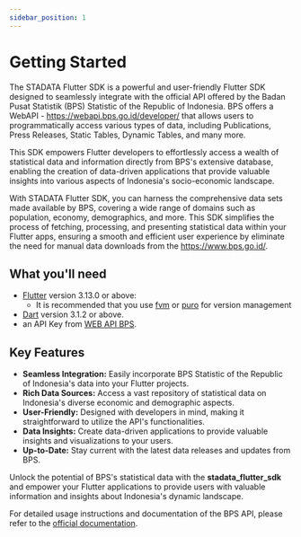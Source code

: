 ```yaml
---
sidebar_position: 1
---
```


# Getting Started

The STADATA Flutter SDK is a powerful and user-friendly Flutter SDK designed to seamlessly integrate with the official API offered by the Badan Pusat Statistik (BPS) Statistic of the Republic of Indonesia. BPS offers a WebAPI - <https://webapi.bps.go.id/developer/> that allows users to programmatically access various types of data, including Publications, Press Releases, Static Tables, Dynamic Tables, and many more.

This SDK empowers Flutter developers to effortlessly access a wealth of statistical data and information directly from BPS's extensive database, enabling the creation of data-driven applications that provide valuable insights into various aspects of Indonesia's socio-economic landscape.

With STADATA Flutter SDK, you can harness the comprehensive data sets made available by BPS, covering a wide range of domains such as population, economy, demographics, and more. This SDK simplifies the process of fetching, processing, and presenting statistical data within your Flutter apps, ensuring a smooth and efficient user experience by eliminate the need for manual data downloads from the <https://www.bps.go.id/>.

## What you'll need

- [Flutter](https://flutter.dev) version 3.13.0 or above:
  - It is recommended that you use [fvm](https://fvm.app) or [puro](https://puro.dev) for version management
- [Dart](https://dart.dev) version 3.1.2 or above.
- an API Key from [WEB API BPS](https://webapi.bps.go.id/documentation/).

## Key Features

- **Seamless Integration:** Easily incorporate BPS Statistic of the Republic of Indonesia's data into your Flutter projects.
- **Rich Data Sources:** Access a vast repository of statistical data on Indonesia's diverse economic and demographic aspects.
- **User-Friendly:** Designed with developers in mind, making it straightforward to utilize the API's functionalities.
- **Data Insights:** Create data-driven applications to provide valuable insights and visualizations to your users.
- **Up-to-Date:** Stay current with the latest data releases and updates from BPS.

Unlock the potential of BPS's statistical data with the **stadata_flutter_sdk** and empower your Flutter applications to provide users with valuable information and insights about Indonesia's dynamic landscape.

For detailed usage instructions and documentation of the BPS API, please refer to the [official documentation](https://webapi.bps.go.id/documentation/).
